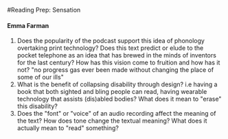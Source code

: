 #Reading Prep: Sensation

#### Emma Farman

1. Does the popularity of the podcast support this idea of phonology overtaking print technology? Does this text predict or elude to the pocket telephone as an idea that has brewed in the minds of inventors for the last century? How has this vision come to fruition and how has it not? "no progress gas ever been made without changing the place of some of our ills"
2. What is the benefit of collapsing disability through design? i.e having a book that both sighted and bling people can read, having wearable technology that assists (dis)abled bodies? What does it mean to "erase" this disability?
3. Does the "font" or "voice" of an audio recording affect the meaning of the text? How does tone change the textual meaning? What does it actually mean to "read" something?